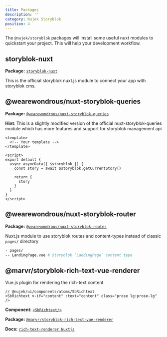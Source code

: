 ```yaml
---
title: Packages
description: ''
category: Nujek Storyblok
position: 4
---
```


The `@nujek/storyblok` packages will install some useful nuxt modules to quickstart your project. This will help your development workflow.

## storyblok-nuxt

**Package:** [`storyblok-nuxt`](https://github.com/storyblok/storyblok-nuxt)

This is the official storyblok nuxt.js module to connect your app with storyblok cms.

## @wearewondrous/nuxt-storyblok-queries

**Package:** [`@wearewondrous/nuxt-storyblok-queries`](https://github.com/regenrek/nuxt-storyblok-queries)

**Hint**: This is a slightly modified version of the official nuxt-storyblok-queries module which has more features and support for storyblok management api

```vue[pages/LandingPage.js]
<template>
  <!-- Your template -->
</template>

<script>
export default {
  async asyncData({ $storyblok }) {
    const story = await $storyblok.getCurrentStory()

    return {
      story
    }
  }
}
</script>
```

## @wearewondrous/nuxt-storyblok-router

**Package:** [`@wearewondrous/nuxt-storyblok-router`](https://github.com/wearewondrous/nuxt-storyblok-router)

Nuxt.js module to use storyblok routes and content-types instead of classic `pages/` directory

```bash
- pages/
-- LandingPage.vue # Storyblok `LandingPage` content type
```

## @marvr/storyblok-rich-text-vue-renderer

Vue.js plugin for rendering the rich-text content.

```vue
// @nujek/ui/components/atoms/SbRichtext
<SbRichtext v-if="content" :text="content" class="prose lg:prose-lg" />
```

**Component**: [`<SbRichtext/>`](/nujek-ui/components)

**Package:** [`@marvr/storyblok-rich-text-vue-renderer`](https://github.com/MarvinRudolph/storyblok-rich-text-renderer/tree/master/packages/storyblok-rich-text-vue-renderer)

**Docs:** [`rich-text-renderer Nuxtjs`](https://storyblok-rich-text-renderer.netlify.app/vue-plugin/usage/#with-nuxt-js)
